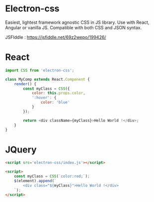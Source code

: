 # Electron-css

Easiest, lightest framework agnostic CSS in JS library. Use with React, Angular or vanilla JS. Compatible with both CSS and JSON syntax.

JSFIddle : https://jsfiddle.net/69z2wepo/199426/

# React

```js
import CSS from 'electron-css';

class MyComp extends React.Component {
    render() {
        const myClass = CSS({
            color: this.props.color,
            ':hover': {
                color: 'blue'
            }
        });

        return <div className={myClass}>Hello World !</div>;
    }
}
```

# JQuery

```html
<script src='electron-css/index.js'></script>

<script>
    const myClass = CSS(`color:red;`);
    $(element).append(`
        <div class="${myClass}">Hello World !</div>
    `);
</script>
```
